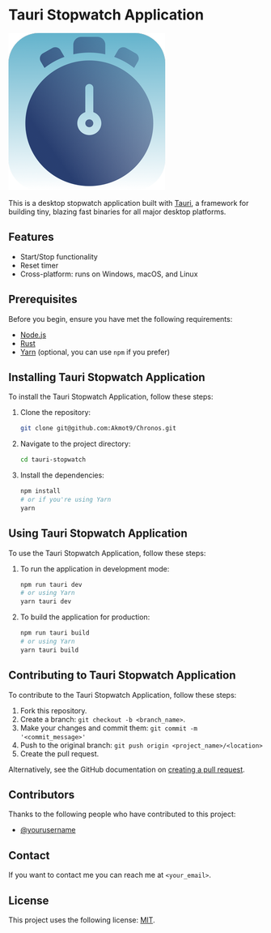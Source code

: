 # Tauri Stopwatch Application
![logo](src-tauri/icons/Square310x310Logo.png)

This is a desktop stopwatch application built with [Tauri](https://tauri.studio/), a framework for building tiny, blazing fast binaries for all major desktop platforms.

## Features

- Start/Stop functionality
- Reset timer
- Cross-platform: runs on Windows, macOS, and Linux

## Prerequisites

Before you begin, ensure you have met the following requirements:

- [Node.js](https://nodejs.org/)
- [Rust](https://www.rust-lang.org/)
- [Yarn](https://yarnpkg.com/) (optional, you can use `npm` if you prefer)

## Installing Tauri Stopwatch Application

To install the Tauri Stopwatch Application, follow these steps:

1. Clone the repository:
   ```sh
   git clone git@github.com:Akmot9/Chronos.git
   ```
2. Navigate to the project directory:
   ```sh
   cd tauri-stopwatch
   ```
3. Install the dependencies:
   ```sh
   npm install
   # or if you're using Yarn
   yarn
   ```

## Using Tauri Stopwatch Application

To use the Tauri Stopwatch Application, follow these steps:

1. To run the application in development mode:
   ```sh
   npm run tauri dev
   # or using Yarn
   yarn tauri dev
   ```
2. To build the application for production:
   ```sh
   npm run tauri build
   # or using Yarn
   yarn tauri build
   ```

## Contributing to Tauri Stopwatch Application

To contribute to the Tauri Stopwatch Application, follow these steps:

1. Fork this repository.
2. Create a branch: `git checkout -b <branch_name>`.
3. Make your changes and commit them: `git commit -m '<commit_message>'`
4. Push to the original branch: `git push origin <project_name>/<location>`
5. Create the pull request.

Alternatively, see the GitHub documentation on [creating a pull request](https://help.github.com/articles/creating-a-pull-request/).

## Contributors

Thanks to the following people who have contributed to this project:

- [@yourusername](https://github.com/Akmot9)

## Contact

If you want to contact me you can reach me at `<your_email>`.

## License

This project uses the following license: [MIT](<link_to_license>).
